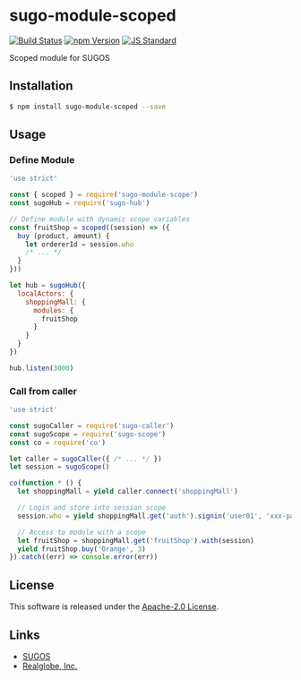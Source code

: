 sugo-module-scoped
==========

<!---
This file is generated by ape-tmpl. Do not update manually.
--->

<!-- Badge Start -->
<a name="badges"></a>

[![Build Status][bd_travis_shield_url]][bd_travis_url]
[![npm Version][bd_npm_shield_url]][bd_npm_url]
[![JS Standard][bd_standard_shield_url]][bd_standard_url]

[bd_repo_url]: https://github.com/realglobe-Inc/sugo-module-scoped
[bd_travis_url]: http://travis-ci.org/realglobe-Inc/sugo-module-scoped
[bd_travis_shield_url]: http://img.shields.io/travis/realglobe-Inc/sugo-module-scoped.svg?style=flat
[bd_travis_com_url]: http://travis-ci.com/realglobe-Inc/sugo-module-scoped
[bd_travis_com_shield_url]: https://api.travis-ci.com/realglobe-Inc/sugo-module-scoped.svg?token=
[bd_license_url]: https://github.com/realglobe-Inc/sugo-module-scoped/blob/master/LICENSE
[bd_codeclimate_url]: http://codeclimate.com/github/realglobe-Inc/sugo-module-scoped
[bd_codeclimate_shield_url]: http://img.shields.io/codeclimate/github/realglobe-Inc/sugo-module-scoped.svg?style=flat
[bd_codeclimate_coverage_shield_url]: http://img.shields.io/codeclimate/coverage/github/realglobe-Inc/sugo-module-scoped.svg?style=flat
[bd_gemnasium_url]: https://gemnasium.com/realglobe-Inc/sugo-module-scoped
[bd_gemnasium_shield_url]: https://gemnasium.com/realglobe-Inc/sugo-module-scoped.svg
[bd_npm_url]: http://www.npmjs.org/package/sugo-module-scoped
[bd_npm_shield_url]: http://img.shields.io/npm/v/sugo-module-scoped.svg?style=flat
[bd_standard_url]: http://standardjs.com/
[bd_standard_shield_url]: https://img.shields.io/badge/code%20style-standard-brightgreen.svg

<!-- Badge End -->


<!-- Description Start -->
<a name="description"></a>

Scoped module for SUGOS

<!-- Description End -->


<!-- Overview Start -->
<a name="overview"></a>



<!-- Overview End -->


<!-- Sections Start -->
<a name="sections"></a>

<!-- Section from "doc/guides/01.Installation.md.hbs" Start -->

<a name="section-doc-guides-01-installation-md"></a>

Installation
-----

```bash
$ npm install sugo-module-scoped --save
```


<!-- Section from "doc/guides/01.Installation.md.hbs" End -->

<!-- Section from "doc/guides/02.Usage.md.hbs" Start -->

<a name="section-doc-guides-02-usage-md"></a>

Usage
---------

### Define Module

```javascript
'use strict'

const { scoped } = require('sugo-module-scope')
const sugoHub = require('sugo-hub')

// Define module with dynamic scope variables
const fruitShop = scoped((session) => ({
  buy (product, amount) {
    let ordererId = session.who
    /* ... */
  }
}))

let hub = sugoHub({
  localActors: {
    shoppingMall: {
      modules: {
        fruitShop
      }
    }
  }
})

hub.listen(3000)

```

### Call from caller

```javascript
'use strict'

const sugoCaller = require('sugo-caller')
const sugoScope = require('sugo-scope')
const co = require('co')

let caller = sugoCaller({ /* ... */ })
let session = sugoScope()

co(function * () {
  let shoppingMall = yield caller.connect('shoppingMall')

  // Login and store into session scope
  session.who = yield shoppingMall.get('auth').signin('user01', 'xxx-password-01')

  // Access to module with a scope
  let fruitShop = shoppingMall.get('fruitShop').with(session)
  yield fruitShop.buy('Orange', 3)
}).catch((err) => console.error(err))

```


<!-- Section from "doc/guides/02.Usage.md.hbs" End -->


<!-- Sections Start -->


<!-- LICENSE Start -->
<a name="license"></a>

License
-------
This software is released under the [Apache-2.0 License](https://github.com/realglobe-Inc/sugo-module-scoped/blob/master/LICENSE).

<!-- LICENSE End -->


<!-- Links Start -->
<a name="links"></a>

Links
------

+ [SUGOS][sugos_url]
+ [Realglobe, Inc.][realglobe,_inc__url]

[sugos_url]: https://github.com/realglobe-Inc/sugos
[realglobe,_inc__url]: http://realglobe.jp

<!-- Links End -->
